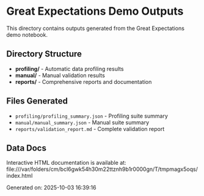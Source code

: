 
# Great Expectations Demo Outputs

This directory contains outputs generated from the Great Expectations demo notebook.

## Directory Structure
- **profiling/** - Automatic data profiling results
- **manual/** - Manual validation results  
- **reports/** - Comprehensive reports and documentation

## Files Generated
- `profiling/profiling_summary.json` - Profiling suite summary
- `manual/manual_summary.json` - Manual suite summary
- `reports/validation_report.md` - Complete validation report

## Data Docs
Interactive HTML documentation is available at:
file:///var/folders/cm/bcl6gwk54h30m22ttznh9b1r0000gn/T/tmpmagx5oqs/index.html

Generated on: 2025-10-03 16:39:16
